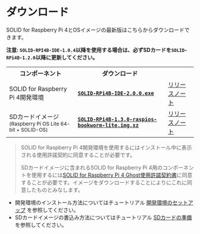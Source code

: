 # ダウンロード

SOLID for Raspberry Pi 4とOSイメージの最新版はこちらからダウンロードできます。
            
**注意: `SOLID-RPI4B-IDE-1.0.4`以降を使用する場合は、必ずSDカードを`SOLID-RPi4B-1.2.0`以降に更新してください。**

<table>
    <tr>
        <th>コンポーネント
        <th>ダウンロード
        <th>
    </tr>
    <tr>
        <td>SOLID for Raspberry Pi 4開発環境
        <td><a href="https://solid.kmckk.com/rpi4/download/SOLID-RPI4B-IDE-2.0.0.exe"><b><code>SOLID-RPi4B-IDE-2.0.0.exe</code></b></a>
        <td><a href="releases-devenv.md">リリースノート
    </tr>
    <tr>
        <td>SDカードイメージ<br><sup>(Raspberry Pi OS Lite 64-bit + SOLID-OS)</sup>
        <td><a href="https://solid.kmckk.com/rpi4/download/SOLID-RPi4B-1.3.0-raspios-bookworm-lite.img.xz"><b><code>SOLID-RPi4B-1.3.0-raspios-bookworm-lite.img.xz</code></b></a>
        <td><a href="releases-os.md">リリースノート
    </tr>
</table>

> SOLID for Raspberry Pi 4開発環境を使用するにはインストール中に表示される使用許諾契約に同意することが必要です。
>
> SDカードイメージに含まれるSOLID for Raspberry Pi 4用のコンポーネントを使用するには[SOLID for Raspberry Pi 4 Ghost使用許諾契約書](eula-ghost.md)に同意することが必要です。イメージをダウンロードすることによりにこれに同意したものとみなします。

- 開発環境のインストール方法についてはチュートリアル [開発環境のセットアップ](setup-devenv.md) を参照してください。
- SDカードイメージの書込み方法についてはチュートリアル [SDカードの準備](flashing-sd-card.md) を参照してください。

